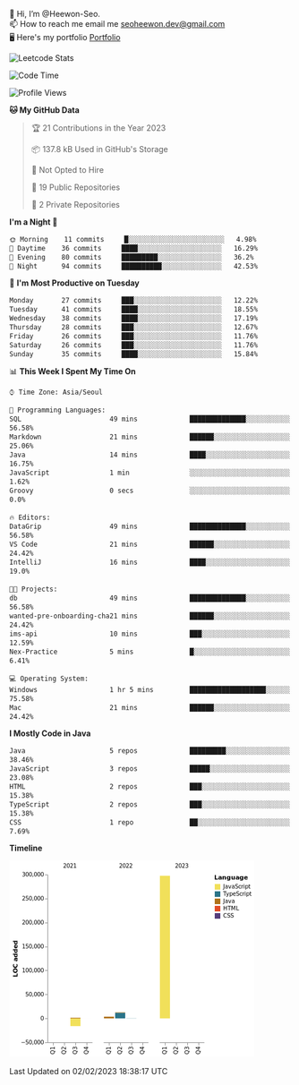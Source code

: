👋 Hi, I’m @Heewon-Seo.  
📫 How to reach me email me seoheewon.dev@gmail.com   
🖥 Here's my portfolio [Portfolio](https://haileynotes.notion.site/HEEWON-SEO-f98fe97412ee4a6a94fd24fe6832f84c)

![Leetcode Stats](https://leetcode.card.workers.dev/?username=Heewon-Seo)

 <!--START_SECTION:waka-->
![Code Time](http://img.shields.io/badge/Code%20Time-202%20hrs%2031%20mins-blue)

![Profile Views](http://img.shields.io/badge/Profile%20Views-3-blue)

**🐱 My GitHub Data** 

> 🏆 21 Contributions in the Year 2023
 > 
> 📦 137.8 kB Used in GitHub's Storage 
 > 
> 🚫 Not Opted to Hire
 > 
> 📜 19 Public Repositories 
 > 
> 🔑 2 Private Repositories  
 > 
**I'm a Night 🦉** 

```text
🌞 Morning    11 commits     █░░░░░░░░░░░░░░░░░░░░░░░░   4.98% 
🌆 Daytime    36 commits     ████░░░░░░░░░░░░░░░░░░░░░   16.29% 
🌃 Evening    80 commits     █████████░░░░░░░░░░░░░░░░   36.2% 
🌙 Night      94 commits     ██████████░░░░░░░░░░░░░░░   42.53%

```
📅 **I'm Most Productive on Tuesday** 

```text
Monday       27 commits     ███░░░░░░░░░░░░░░░░░░░░░░   12.22% 
Tuesday      41 commits     ████░░░░░░░░░░░░░░░░░░░░░   18.55% 
Wednesday    38 commits     ████░░░░░░░░░░░░░░░░░░░░░   17.19% 
Thursday     28 commits     ███░░░░░░░░░░░░░░░░░░░░░░   12.67% 
Friday       26 commits     ███░░░░░░░░░░░░░░░░░░░░░░   11.76% 
Saturday     26 commits     ███░░░░░░░░░░░░░░░░░░░░░░   11.76% 
Sunday       35 commits     ████░░░░░░░░░░░░░░░░░░░░░   15.84%

```


📊 **This Week I Spent My Time On** 

```text
⌚︎ Time Zone: Asia/Seoul

💬 Programming Languages: 
SQL                      49 mins             ██████████████░░░░░░░░░░░   56.58% 
Markdown                 21 mins             ██████░░░░░░░░░░░░░░░░░░░   25.06% 
Java                     14 mins             ████░░░░░░░░░░░░░░░░░░░░░   16.75% 
JavaScript               1 min               ░░░░░░░░░░░░░░░░░░░░░░░░░   1.62% 
Groovy                   0 secs              ░░░░░░░░░░░░░░░░░░░░░░░░░   0.0%

🔥 Editors: 
DataGrip                 49 mins             ██████████████░░░░░░░░░░░   56.58% 
VS Code                  21 mins             ██████░░░░░░░░░░░░░░░░░░░   24.42% 
IntelliJ                 16 mins             ████░░░░░░░░░░░░░░░░░░░░░   19.0%

🐱‍💻 Projects: 
db                       49 mins             ██████████████░░░░░░░░░░░   56.58% 
wanted-pre-onboarding-cha21 mins             ██████░░░░░░░░░░░░░░░░░░░   24.42% 
ims-api                  10 mins             ███░░░░░░░░░░░░░░░░░░░░░░   12.59% 
Nex-Practice             5 mins              █░░░░░░░░░░░░░░░░░░░░░░░░   6.41%

💻 Operating System: 
Windows                  1 hr 5 mins         ███████████████████░░░░░░   75.58% 
Mac                      21 mins             ██████░░░░░░░░░░░░░░░░░░░   24.42%

```

**I Mostly Code in Java** 

```text
Java                     5 repos             █████████░░░░░░░░░░░░░░░░   38.46% 
JavaScript               3 repos             █████░░░░░░░░░░░░░░░░░░░░   23.08% 
HTML                     2 repos             ███░░░░░░░░░░░░░░░░░░░░░░   15.38% 
TypeScript               2 repos             ███░░░░░░░░░░░░░░░░░░░░░░   15.38% 
CSS                      1 repo              ██░░░░░░░░░░░░░░░░░░░░░░░   7.69%

```


**Timeline**

![Chart not found](https://raw.githubusercontent.com/Heewon-Seo/Heewon-Seo/main/charts/bar_graph.png) 


 Last Updated on 02/02/2023 18:38:17 UTC
<!--END_SECTION:waka-->

